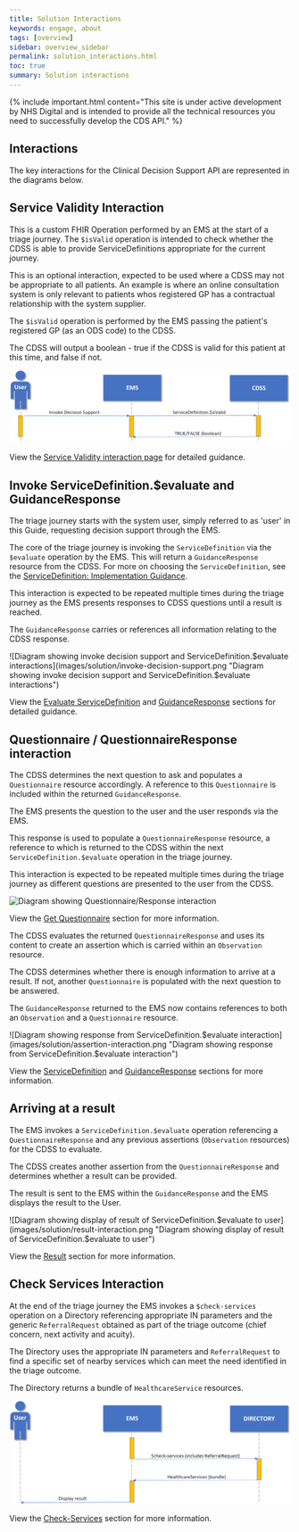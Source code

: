 ```yaml
---
title: Solution Interactions
keywords: engage, about
tags: [overview]
sidebar: overview_sidebar
permalink: solution_interactions.html
toc: true
summary: Solution interactions
---
```


{% include important.html content="This site is under active development by NHS Digital and is intended to provide all the technical resources you need to successfully develop the CDS API." %}


## Interactions ##

The key interactions for the Clinical Decision Support API are represented in the diagrams below.


## Service Validity Interaction

This is a custom FHIR Operation performed by an EMS at the start of a triage journey. The `$isValid` operation is intended to check whether the CDSS is able to provide ServiceDefinitions appropriate for the current journey.

This is an optional interaction, expected to be used where a CDSS may not be appropriate to all patients. An example is where an online consultation system is only relevant to patients whos registered GP has a contractual relationship with the system supplier.

The `$isValid` operation is performed by the EMS passing the patient's registered GP (as an ODS code) to the CDSS.

The CDSS will output a boolean - true if the CDSS is valid for this patient at this time, and false if not.

![Diagram showing $isvalid interaction](images/solution/isvalid.png "Diagram showing $isvalid interaction")

View the [Service Validity interaction page](api_post_isvalid.html) for detailed guidance.



## Invoke ServiceDefinition.$evaluate and GuidanceResponse ##

The triage journey starts with the system user, simply referred to as 'user' in this Guide, requesting decision support through the EMS.

The core of the triage journey is invoking the `ServiceDefinition` via the `$evaluate` operation by the EMS. This will return a `GuidanceResponse` resource from the CDSS. For more on choosing the `ServiceDefinition`, see the [ServiceDefinition: Implementation Guidance](api_service_definition.html#servicedefinition-implementation-guidance). 

This interaction is expected to be repeated multiple times during the triage journey as the EMS presents responses to CDSS questions until a result is reached. 

The `GuidanceResponse` carries or references all information relating to the CDSS response.

![Diagram showing invoke decision support and ServiceDefinition.$evaluate interactions](images/solution/invoke-decision-support.png "Diagram showing invoke decision support and ServiceDefinition.$evaluate interactions")

View the [Evaluate ServiceDefinition](api_post_service_definition.html) and [GuidanceResponse](api_guidance_response.html) sections for detailed guidance.


## Questionnaire / QuestionnaireResponse interaction ##

The CDSS determines the next question to ask and populates a `Questionnaire` resource accordingly.
A reference to this `Questionnaire` is included within the returned `GuidanceResponse`.

The EMS presents the question to the user and the user responds via the EMS.

This response is used to populate a `QuestionnaireResponse` resource, a reference to which is returned to the CDSS within the next `ServiceDefinition.$evaluate` operation in the triage journey.

This interaction is expected to be repeated multiple times during the triage journey as different questions are presented to the user from the CDSS.

![Diagram showing Questionnaire/Response interaction](images/solution/questionnaire-interaction.png "Diagram showing Questionnaire/Response interaction")

View the [Get Questionnaire](api_get_questionnaire.html) section for more information.

The CDSS evaluates the returned `QuestionnaireResponse` and uses its content to create an assertion which is carried within an `Observation` resource.

The CDSS determines whether there is enough information to arrive at a result. If not, another `Questionnaire` is populated with the next question to be answered.
 
The `GuidanceResponse` returned to the EMS now contains references to both an `Observation` and a `Questionnaire` resource.

![Diagram showing response from ServiceDefinition.$evaluate interaction](images/solution/assertion-interaction.png "Diagram showing response from ServiceDefinition.$evaluate interaction")

View the [ServiceDefinition](api_post_service_definition.html) and [GuidanceResponse](api_guidance_response.html) sections for more information.


## Arriving at a result ##
The EMS invokes a `ServiceDefinition.$evaluate` operation referencing a `QuestionnaireResponse` and any previous assertions (`Observation` resources) for the CDSS to evaluate.

The CDSS creates another assertion from the `QuestionnaireResponse` and determines whether a result can be provided.

The result is sent to the EMS within the `GuidanceResponse` and the EMS displays the result to the User.

![Diagram showing display of result of ServiceDefinition.$evaluate to user](images/solution/result-interaction.png "Diagram showing display of result of ServiceDefinition.$evaluate to user")

View the [Result](api_return_guidance_response.html) section for more information.


## Check Services Interaction ##

At the end of the triage journey the EMS invokes a `$check-services` operation on a Directory referencing appropriate IN parameters and the generic `ReferralRequest` obtained as part of the triage outcome (chief concern, next activity and acuity). 

The Directory uses the appropriate IN parameters and `ReferralRequest` to find a specific set of nearby services which can meet the need identified in the triage outcome.

The Directory returns a bundle of `HealthcareService` resources.

![Diagram showing interaction between the EMS and the Directory](images/solution/check-services.png "Diagram showing interaction between the EMS and the Directory")

View the [Check-Services](api_check_services.html) section for more information.

<!-- ## Encounter Report Interaction ##

When an EMS reaches the end of operations, it can hand over the journey to a different EMS or appropriate HealthcareService.

The EncounterReport 
On completion of a  patent’s triage encounter the EMS builds a report that contains all the resources collected during the $evaluate interactions plus additional data required by a downstream service provider to provide safe clinical care to that patient. This provides conformant Encounter Report Receiving Systems (ERRs) with structured Triage Information to drive business processes -->